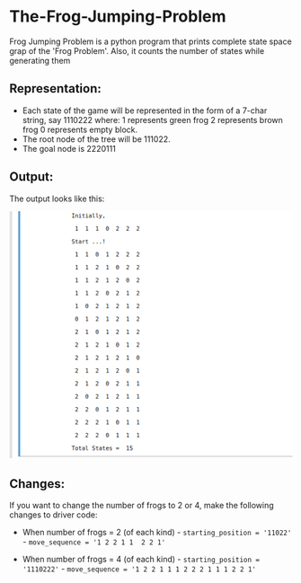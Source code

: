 # The-Frog-Jumping-Problem

Frog Jumping Problem is a python program that prints complete state space grap of the 'Frog Problem'. Also, it counts the number of states while generating them 

## Representation:

* Each state of the game will be represented in the form of a 7-char string, say 1110222 where:  1 represents green frog 2 represents brown frog 0 represents empty block. 
* The root node of the tree will be 111022.
* The goal node is 2220111

## Output:
 
 The output looks like this:
 
 ![Output](https://github.com/Agha-Muqarib/The-Frog-Jumping-Problem/blob/main/Images/Output.png)
 
 ## Changes:
 
 If you want to change the number of frogs to 2 or 4, make the following changes to driver code:
 
 * When number of frogs = 2 (of each kind)
        - ```starting_position = '11022'```
        - ```move_sequence = '1 2 2 1 1  2 2 1'```
 
 * When number of frogs = 4 (of each kind)
        - ```starting_position = '1110222'```
        - ```move_sequence = '1 2 2 1 1 1 2 2 2 1 1 1 2 2 1'```

 
 
